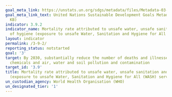 ```yaml
---
goal_meta_link: https://unstats.un.org/sdgs/metadata/files/Metadata-03-09-02.pdf
goal_meta_link_text: United Nations Sustainable Development Goals Metadata (PDF 215
  KB)
indicator: 3.9.2
indicator_name: Mortality rate attributed to unsafe water, unsafe sanitation and lack
  of hygiene (exposure to unsafe Water, Sanitation and Hygiene for All (WASH) services)
layout: indicator
permalink: /3-9-2/
reporting_status: notstarted
goal: '3'
target: By 2030, substantially reduce the number of deaths and illnesses from hazardous
  chemicals and air, water and soil pollution and contamination
target_id: '3.9'
title: Mortality rate attributed to unsafe water, unsafe sanitation and lack of hygiene
  (exposure to unsafe Water, Sanitation and Hygiene for All (WASH) services)
un_custodian_agency: World Health Organisation (WHO)
un_designated_tier: '1'
---
```

